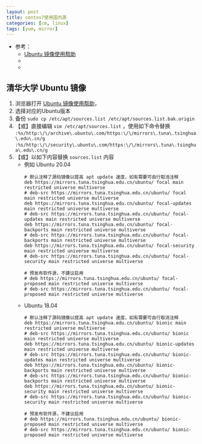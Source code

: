 ```yaml
---
layout: post
title: centos7使用国内源
categories: [cm, linux]
tags: [yum, mirror]
---
```


* 参考： 
    * [Ubuntu 镜像使用帮助](https://mirrors.tuna.tsinghua.edu.cn/help/ubuntu/)
    * []()
    * []()



## 清华大学 Ubuntu 镜像


1. 浏览器打开 [Ubuntu 镜像使用帮助](https://mirrors.tuna.tsinghua.edu.cn/help/ubuntu/)，
1. 选择对应的Ubuntu版本
1. 备份 `sudo cp /etc/apt/sources.list /etc/apt/sources.list.bak.origin`
1. 【或】直接编辑 `vim /etc/apt/sources.list` ，使用如下命令替换
    `:%s/http:\/\/archive\.ubuntu\.com/https:\/\/mirrors\.tuna\.tsinghua\.edu\.cn/g`
    `:%s/http:\/\/security\.ubuntu\.com/https:\/\/mirrors\.tuna\.tsinghua\.edu\.cn/g`
1. 【或】以如下内容替换 `sources.list` 内容
    * 例如 Ubuntu 20.04
        ~~~
        # 默认注释了源码镜像以提高 apt update 速度，如有需要可自行取消注释
        deb https://mirrors.tuna.tsinghua.edu.cn/ubuntu/ focal main restricted universe multiverse
        # deb-src https://mirrors.tuna.tsinghua.edu.cn/ubuntu/ focal main restricted universe multiverse
        deb https://mirrors.tuna.tsinghua.edu.cn/ubuntu/ focal-updates main restricted universe multiverse
        # deb-src https://mirrors.tuna.tsinghua.edu.cn/ubuntu/ focal-updates main restricted universe multiverse
        deb https://mirrors.tuna.tsinghua.edu.cn/ubuntu/ focal-backports main restricted universe multiverse
        # deb-src https://mirrors.tuna.tsinghua.edu.cn/ubuntu/ focal-backports main restricted universe multiverse
        deb https://mirrors.tuna.tsinghua.edu.cn/ubuntu/ focal-security main restricted universe multiverse
        # deb-src https://mirrors.tuna.tsinghua.edu.cn/ubuntu/ focal-security main restricted universe multiverse

        # 预发布软件源，不建议启用
        # deb https://mirrors.tuna.tsinghua.edu.cn/ubuntu/ focal-proposed main restricted universe multiverse
        # deb-src https://mirrors.tuna.tsinghua.edu.cn/ubuntu/ focal-proposed main restricted universe multiverse
        ~~~
    * Ubuntu 18.04
        ~~~
        # 默认注释了源码镜像以提高 apt update 速度，如有需要可自行取消注释
        deb https://mirrors.tuna.tsinghua.edu.cn/ubuntu/ bionic main restricted universe multiverse
        # deb-src https://mirrors.tuna.tsinghua.edu.cn/ubuntu/ bionic main restricted universe multiverse
        deb https://mirrors.tuna.tsinghua.edu.cn/ubuntu/ bionic-updates main restricted universe multiverse
        # deb-src https://mirrors.tuna.tsinghua.edu.cn/ubuntu/ bionic-updates main restricted universe multiverse
        deb https://mirrors.tuna.tsinghua.edu.cn/ubuntu/ bionic-backports main restricted universe multiverse
        # deb-src https://mirrors.tuna.tsinghua.edu.cn/ubuntu/ bionic-backports main restricted universe multiverse
        deb https://mirrors.tuna.tsinghua.edu.cn/ubuntu/ bionic-security main restricted universe multiverse
        # deb-src https://mirrors.tuna.tsinghua.edu.cn/ubuntu/ bionic-security main restricted universe multiverse

        # 预发布软件源，不建议启用
        # deb https://mirrors.tuna.tsinghua.edu.cn/ubuntu/ bionic-proposed main restricted universe multiverse
        # deb-src https://mirrors.tuna.tsinghua.edu.cn/ubuntu/ bionic-proposed main restricted universe multiverse
        ~~~

